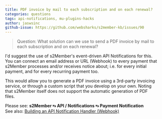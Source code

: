 ```yaml
---
title: PDF invoice by mail to each subscription and on each renewal?
categories: questions
tags: api-notifications, mu-plugins-hacks
author: jaswsinc
github-issue: https://github.com/websharks/s2member-kb/issues/90
---
```


>  Question: What solution can we use to send a PDF invoice by mail to each subscription and on each renewal?

I'd suggest the use of s2Member's event-driven API Notifications for this. You can connect an email address or URL (Webhook) to every payment that s2Member processes and/or receives notice about; i.e. for every initial payment, and for every recurring payment too.

This would allow you to generate a PDF invoice using a 3rd-party invoicing service, or through a custom script that you develop on your own. Noting that s2Member itself does not support the automatic generation of PDF files.

Please see: **s2Member ⥱ API / Notifications ⥱ Payment Notification**  
See also: [Building an API Notification Handler (Webhook)](https://github.com/websharks/s2member-kb/issues/155)
